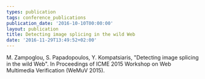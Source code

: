 ```yaml
---
types: publication
tags: conference_publications
publication_date: '2016-10-10T00:00:00'
layout: publication
title: Detecting image splicing in the wild Web
date: '2016-11-29T13:49:52+02:00'
---
```

<p>M. Zampoglou, S. Papadopoulos, Y. Kompatsiaris, "Detecting image splicing in the wild Web". In Proceedings of ICME 2015 Workshop on Web Multimedia Verification (WeMuV 2015).</p>
